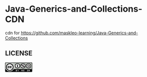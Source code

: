 # Java-Generics-and-Collections-CDN
cdn for  https://github.com/maskleo-learning/Java-Generics-and-Collections

## LICENSE
![](LICENSE.png)

